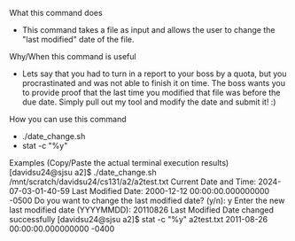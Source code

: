 What this command does
* This command takes a file as input and allows the user to change the "last modified" date of the file.

Why/When this command is useful 
* Lets say that you had to turn in a report to your boss by a quota, but you procrastinated and was not able to finish it on time. The boss wants you to provide proof that the last time you modified that file was before the due date. Simply pull out my tool and modify the date and submit it! :) 

How you can use this command
* ./date_change.sh <path to file>
* stat -c "%y" <filename>

Examples (Copy/Paste the actual terminal execution results)
[davidsu24@sjsu a2]$ ./date_change.sh /mnt/scratch/davidsu24/cs131/a2/a2test.txt
Current Date and Time: 2024-07-03-01-40-59
Last Modified Date: 2000-12-12 00:00:00.000000000 -0500
Do you want to change the last modified date? (y/n): y
Enter the new last modified date (YYYYMMDD): 20110826
Last Modified Date changed successfully
[davidsu24@sjsu a2]$ stat -c "%y" a2test.txt
2011-08-26 00:00:00.000000000 -0400
